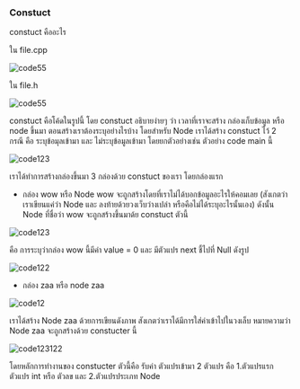 ### Constuct 

constuct คืออะไร 

ใน file.cpp



![code55](https://media.discordapp.net/attachments/784804366904590388/1080246587898466365/image.png?width=681&height=437)


ใน file.h


![code55](https://media.discordapp.net/attachments/784804366904590388/1080246541048098847/image.png?width=527&height=437)

constuct คือโค้ดในรูปนี้ โดย constuct อธิบายง่ายๆ ว่า เวลาที่เราจะสร้าง กล่องเก็บข้อมูล หรือ node ขึ้นมา ตอนสร้างเราต้องระบุอย่างไรบ้าง โดยสำหรับ Node เราได้สร้าง constuct ไว้ 2 กรณี คือ ระบุข้อมุลเข้ามา และ ไม่ระบุข้อมูลเข้ามา โดยยกตัวอย่างเช่น ตัวอย่าง code main นี้ 

![code123](https://media.discordapp.net/attachments/784804366904590388/1080247788102750228/image.png)

เราได้ทำการสร้างกล่องขึ้นมา 3 กล่องด้วย constuct ของเรา โดยกล่องแรก 

- กล่อง wow หรือ Node wow จะถูกสร้างโดยที่เราไม่ได้บอกข้อมูลอะไรให้คอมเลย (สังเกตว่า เราเขียนแค่ว่า Node และ ลงท้ายด้วยวงเว็บว่างเปล่า หรือคือไม่ได้ระบุอะไรนั้นเอง) ดังนั้น Node ที่ชื่อว่า wow จะถูกสร้างขึ้นมาด้ย constuct ตัวนี้ 

![code123](https://media.discordapp.net/attachments/784804366904590388/1080248971517243543/image.png)

คือ การระบุว่ากล่อง wow นี้มีค่า value = 0 และ มีตัวแปร next ชี้ไปที่ Null ดังรูป

![code122](https://media.discordapp.net/attachments/1029082389852475525/1080249512972521612/IMG_1770.png?width=960&height=419)

- กล่อง zaa หรือ node zaa

![code12](https://media.discordapp.net/attachments/784804366904590388/1080250399132504085/image.png)

เราได้สร้าง Node zaa ด้วยการเขียนดังภาพ สังเกตว่าเราได้มีการใส่ค่าเข้าไปในวงเล็บ หมายความว่า Node zaa จะถูกสร้างด้วย constucter นี้ 

![code123122](https://media.discordapp.net/attachments/784804366904590388/1080250800179253268/image.png)

โดยหลักการทำงานของ constucter ตัวนี้คือ รับค่า ตัวแปรเข้ามา 2 ตัวแปร คือ 1.ตัวแปรแรกตัวแปร int หรือ ตัวลข และ 2.ตัวแปรประเภท Node 